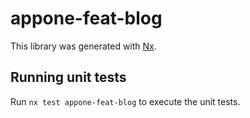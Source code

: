 # appone-feat-blog

This library was generated with [Nx](https://nx.dev).

## Running unit tests

Run `nx test appone-feat-blog` to execute the unit tests.
